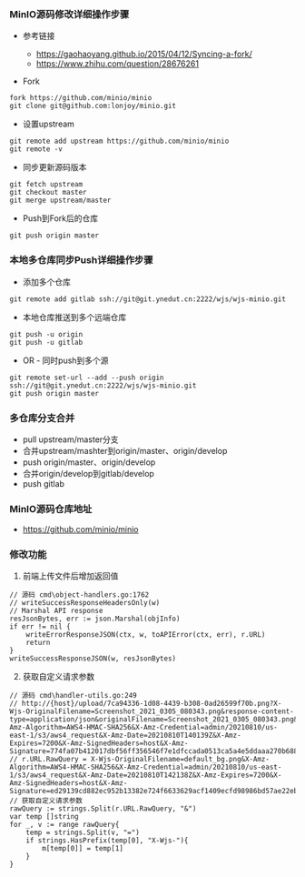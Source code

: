 ### MinIO源码修改详细操作步骤
- 参考链接
    - https://gaohaoyang.github.io/2015/04/12/Syncing-a-fork/
    - https://www.zhihu.com/question/28676261

- Fork
```
fork https://github.com/minio/minio
git clone git@github.com:lonjoy/minio.git
```

- 设置upstream
```
git remote add upstream https://github.com/minio/minio
git remote -v
```

- 同步更新源码版本
```
git fetch upstream
git checkout master
git merge upstream/master
```

- Push到Fork后的仓库
```
git push origin master
```

### 本地多仓库同步Push详细操作步骤
- 添加多个仓库
```
git remote add gitlab ssh://git@git.ynedut.cn:2222/wjs/wjs-minio.git
```

- 本地仓库推送到多个远端仓库
```
git push -u origin
git push -u gitlab
```

- OR - 同时push到多个源
```
git remote set-url --add --push origin ssh://git@git.ynedut.cn:2222/wjs/wjs-minio.git
git push origin master
```


### 多仓库分支合并

- pull upstream/master分支
- 合并upstream/mashter到origin/master、origin/develop
- push origin/master、origin/develop
- 合并origin/develop到gitlab/develop
- push gitlab


### MinIO源码仓库地址
- https://github.com/minio/minio

### 修改功能
1. 前端上传文件后增加返回值
```
// 源码 cmd\object-handlers.go:1762
// writeSuccessResponseHeadersOnly(w)
// Marshal API response
resJsonBytes, err := json.Marshal(objInfo)
if err != nil {
	writeErrorResponseJSON(ctx, w, toAPIError(ctx, err), r.URL)
	return
}
writeSuccessResponseJSON(w, resJsonBytes)

```
2. 获取自定义请求参数
```
// 源码 cmd\handler-utils.go:249
// http://{host}/upload/7ca94336-1d08-4439-b308-0ad26599f70b.png?X-Wjs-OriginalFilename=Screenshot_2021_0305_080343.png&response-content-type=application/json&originalFilename=Screenshot_2021_0305_080343.png&X-Amz-Algorithm=AWS4-HMAC-SHA256&X-Amz-Credential=admin/20210810/us-east-1/s3/aws4_request&X-Amz-Date=20210810T140139Z&X-Amz-Expires=7200&X-Amz-SignedHeaders=host&X-Amz-Signature=774fa07b412017dbf56ff356546f7e1dfccada0513ca5a4e5ddaaa270b6889f3
// r.URL.RawQuery = X-Wjs-OriginalFilename=default_bg.png&X-Amz-Algorithm=AWS4-HMAC-SHA256&X-Amz-Credential=admin/20210810/us-east-1/s3/aws4_request&X-Amz-Date=20210810T142138Z&X-Amz-Expires=7200&X-Amz-SignedHeaders=host&X-Amz-Signature=ed29139cd882ec952b13382e724f6633629acf1409ecfd98986bd57ae22ebd2d
// 获取自定义请求参数
rawQuery := strings.Split(r.URL.RawQuery, "&")
var temp []string
for _, v := range rawQuery{
    temp = strings.Split(v, "=")
    if strings.HasPrefix(temp[0], "X-Wjs-"){
        m[temp[0]] = temp[1]
    }
}
```